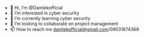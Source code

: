 - 👋 Hi, I’m @Damlekofficial
- 👀 I’m interested in cyber security
- 🌱 I’m currently learning cyber security
- 💞️ I’m looking to collaborate on project management
- 📫 How to reach me damlekofficial@gmail.com/09031874369

<!---
Damlekofficial/Damlekofficial is a ✨ special ✨ repository because its `README.md` (this file) appears on your GitHub profile.
You can click the Preview link to take a look at your changes.
--->
